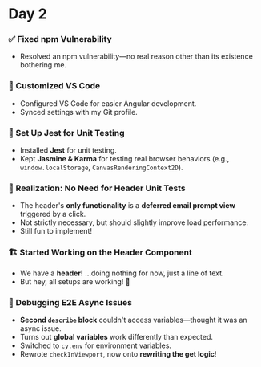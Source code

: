 # Day 2  

### ✅ Fixed npm Vulnerability  
- Resolved an npm vulnerability—no real reason other than its existence bothering me.  

### 🎨 Customized VS Code  
- Configured VS Code for easier Angular development.  
- Synced settings with my Git profile.  

### 🧪 Set Up Jest for Unit Testing  
- Installed **Jest** for unit testing.  
- Kept **Jasmine & Karma** for testing real browser behaviors (e.g., `window.localStorage`, `CanvasRenderingContext2D`).  

### 🤔 Realization: No Need for Header Unit Tests  
- The header's **only functionality** is a **deferred email prompt view** triggered by a click.  
- Not strictly necessary, but should slightly improve load performance.  
- Still fun to implement!  

### 🏗️ Started Working on the Header Component  
- We have a **header!** …doing nothing for now, just a line of text.  
- But hey, all setups are working! 🚀  

### 🐛 Debugging E2E Async Issues  
- **Second `describe` block** couldn't access variables—thought it was an async issue.  
- Turns out **global variables** work differently than expected.  
- Switched to `cy.env` for environment variables.  
- Rewrote `checkInViewport`, now onto **rewriting the get logic**!  